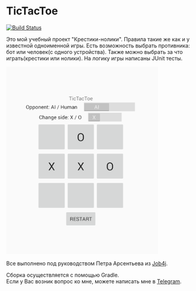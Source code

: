 # TicTacToe
[![Build Status](https://travis-ci.org/AlekseevArtem/TicTacToe.svg?branch=master)](https://travis-ci.org/AlekseevArtem/TicTacToe)
   
   Это мой учебный проект "Крестики-нолики". Правила такие же как и у известной одноименной игры. Есть возможность выбрать противника: бот или человек(с одного устройства). Также можно выбрать за что играть(крестики или нолики). На логику игры написаны JUnit тесты. 
   
   
  ![Image of themes](https://github.com/AlekseevArtem/TicTacToe/blob/92b88ca65eb295ea5a3401228ab2d2ae6ec51a6b/images/appearance.png)
    
  Все выполнено под руководством Петра Арсентьева из [Job4j](https://job4j.ru/).
  
  Сборка осуществляется с помощью Gradle.  
  Если у Вас возник вопрос ко мне, можете написать мне в [Telegram](https://tlgg.ru/Vesper1953).
